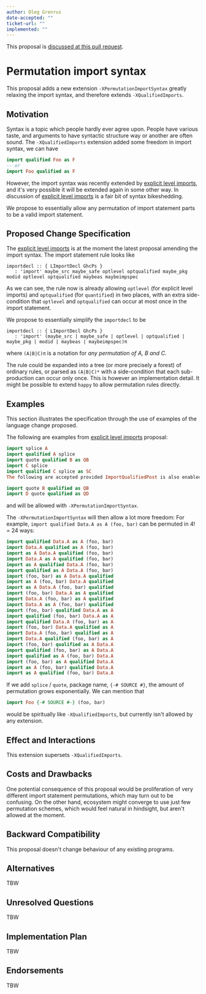 ```yaml
---
author: Oleg Grenrus
date-accepted: ""
ticket-url: ""
implemented: ""
---
```


This proposal is [discussed at this pull request](https://github.com/ghc-proposals/ghc-proposals/pull/689>).

# Permutation import syntax

This proposal adds a new extension `-XPermutationImportSyntax` greatly
relaxing the import syntax, and therefore extends `-XQualifiedImports`.


## Motivation

Syntax is a topic which people hardly ever agree upon.
People have various taste, and arguments to have syntactic structure
way or another are often sound. The `-XQualifiedImports` extension
added some freedom in import syntax, we can have

```hs
import qualified Foo as F
-- or
import Foo qualified as F
```

However, the import syntax was recently extended by [explicit level imports](https://github.com/ghc-proposals/ghc-proposals/pull/682),
and it's very possible it will be extended again in some other way.
In discussion of [explicit level imports](https://github.com/ghc-proposals/ghc-proposals/pull/682) is a fair bit of syntax bikeshedding.

We propose to essentially allow any permutation of import statement parts to be a valid import statement.

## Proposed Change Specification

The [explicit level imports](https://github.com/ghc-proposals/ghc-proposals/pull/682) is at the moment the latest proposal
amending the import syntax. The import statement rule looks like

```
importdecl :: { LImportDecl GhcPs }
   : 'import' maybe_src maybe_safe optlevel optqualified maybe_pkg modid optlevel optqualified maybeas maybeimpspec
```

As we can see, the rule now is already allowing `optlevel` (for explicit level imports) and `optqualified` (for `quantified`)
in two places, with an extra side-condition that `optlevel` and `optqualified` can occur at most once in the import statement.

We propose to essentially simplify the `importdecl` to be

```
importdecl :: { LImportDecl GhcPs }
   : 'import' (maybe_src | maybe_safe | optlevel | optqualified | maybe_pkg | modid | maybeas | maybeimpspec)π
```

where `(A|B|C)π` is a notation for *any permutation of A, B and C*.

The rule could be expanded into a tree (or more precisely a forest) of ordinary rules,
or parsed as `(A|B|C)*` with a side-condition that each sub-production can occur only once.
This is however an implementation detail. It might be possible to extend `happy` to allow
permutation rules directly.

## Examples

This section illustrates the specification through the use of examples of the
language change proposed.

The following are examples from [explicit level imports](https://github.com/ghc-proposals/ghc-proposals/pull/682) proposal:

```haskell
import splice A
import qualified A splice
import quote qualified B as QB
import C splice
import qualified C splice as SC
The following are accepted provided ImportQualifiedPost is also enabled:

import quote B qualified as QB
import D quote qualified as QD
```

and will be allowed with `-XPermutationImportSyntax`.

The `-XPermutationImportSyntax` will then allow a lot more freedom:
For example, `import qualified Data.A as A (foo, bar)` can be permuted in 4! = 24 ways:

```hs
import qualified Data.A as A (foo, bar)
import Data.A qualified as A (foo, bar)
import as A Data.A qualified (foo, bar)
import Data.A as A qualified (foo, bar)
import as A qualified Data.A (foo, bar)
import qualified as A Data.A (foo, bar)
import (foo, bar) as A Data.A qualified
import as A (foo, bar) Data.A qualified
import as A Data.A (foo, bar) qualified
import (foo, bar) Data.A as A qualified
import Data.A (foo, bar) as A qualified
import Data.A as A (foo, bar) qualified
import (foo, bar) qualified Data.A as A
import qualified (foo, bar) Data.A as A
import qualified Data.A (foo, bar) as A
import (foo, bar) Data.A qualified as A
import Data.A (foo, bar) qualified as A
import Data.A qualified (foo, bar) as A
import (foo, bar) qualified as A Data.A
import qualified (foo, bar) as A Data.A
import qualified as A (foo, bar) Data.A
import (foo, bar) as A qualified Data.A
import as A (foo, bar) qualified Data.A
import as A qualified (foo, bar) Data.A
```

If we add `splice` / `quote`, package name, `{-# SOURCE #}`, the amount of permutation grows exponentially.
We can mention that

```haskell
import Foo {-# SOURCE #-} (foo, bar)
```

would be spiritually like `-XQualifiedImports`, but currently isn't allowed by any extension.

## Effect and Interactions

This extension supersets `-XQualifiedImports`.

## Costs and Drawbacks

One potential consequence of this proposal would be proliferation
of very different import statement permutations, which may turn out to be confusing.
On the other hand, ecosystem might converge to use just few permutation schemes,
which would feel natural in hindsight, but aren't allowed at the moment.

## Backward Compatibility

This proposal doesn't change behaviour of any existing programs.

## Alternatives

TBW

## Unresolved Questions

TBW

## Implementation Plan

TBW

## Endorsements

TBW
